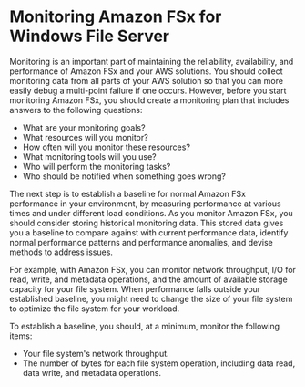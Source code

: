 # Monitoring Amazon FSx for Windows File Server<a name="monitoring_overview"></a>

Monitoring is an important part of maintaining the reliability, availability, and performance of Amazon FSx and your AWS solutions\. You should collect monitoring data from all parts of your AWS solution so that you can more easily debug a multi\-point failure if one occurs\. However, before you start monitoring Amazon FSx, you should create a monitoring plan that includes answers to the following questions:
+ What are your monitoring goals?
+ What resources will you monitor?
+ How often will you monitor these resources?
+ What monitoring tools will you use?
+ Who will perform the monitoring tasks?
+ Who should be notified when something goes wrong?

The next step is to establish a baseline for normal Amazon FSx performance in your environment, by measuring performance at various times and under different load conditions\. As you monitor Amazon FSx, you should consider storing historical monitoring data\. This stored data gives you a baseline to compare against with current performance data, identify normal performance patterns and performance anomalies, and devise methods to address issues\.

For example, with Amazon FSx, you can monitor network throughput, I/O for read, write, and metadata operations, and the amount of available storage capacity for your file system\. When performance falls outside your established baseline, you might need to change the size of your file system to optimize the file system for your workload\.

To establish a baseline, you should, at a minimum, monitor the following items:
+ Your file system's network throughput\.
+ The number of bytes for each file system operation, including data read, data write, and metadata operations\.
